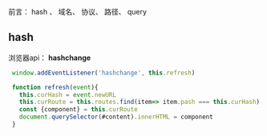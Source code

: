 前言： hash 、 域名、 协议、 路径、 query

## hash

浏览器api： **hashchange**
```js
 window.addEventListener('hashchange', this.refresh)

 function refresh(event){
   this.curHash = event.newURL
   this.curRoute = this.routes.find(item=> item.pash === this.curHash)
   const {component} = this.curRoute
   document.querySelector(#content).innerHTML = component
 }
```

